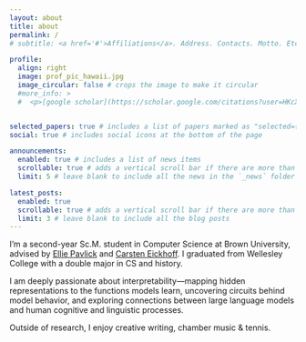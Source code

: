 ```yaml
---
layout: about
title: about
permalink: /
# subtitle: <a href='#'>Affiliations</a>. Address. Contacts. Motto. Etc.

profile:
  align: right
  image: prof_pic_hawaii.jpg
  image_circular: false # crops the image to make it circular
  #more_info: >
  #  <p>[google scholar](https://scholar.google.com/citations?user=HKcXxKMAAAAJ&hl=en) | [X](https://x.com/jenniferlumeng)</p>


selected_papers: true # includes a list of papers marked as "selected={true}"
social: true # includes social icons at the bottom of the page

announcements:
  enabled: true # includes a list of news items
  scrollable: true # adds a vertical scroll bar if there are more than 3 news items
  limit: 5 # leave blank to include all the news in the `_news` folder

latest_posts:
  enabled: true
  scrollable: true # adds a vertical scroll bar if there are more than 3 new posts items
  limit: 3 # leave blank to include all the blog posts
---
```

I’m a second-year Sc.M. student in Computer Science at Brown University, advised by [Ellie Pavlick](https://cs.brown.edu/people/epavlick/) and [Carsten Eickhoff](https://health-nlp.com/). I graduated from Wellesley College with a double major in CS and history. 

I am deeply passionate about interpretability—mapping hidden representations to the functions models learn, uncovering circuits behind model behavior, and exploring connections between large language models and human cognitive and linguistic processes.

Outside of research, I enjoy creative writing, chamber music & tennis.